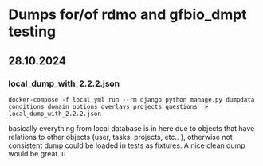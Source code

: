 # Dumps for/of rdmo and gfbio_dmpt testing

## 28.10.2024

### local_dump_with_2.2.2.json

    docker-compose -f local.yml run --rm django python manage.py dumpdata conditions domain options overlays projects questions  > local_dump_with_2.2.2.json


basically everything from local database is in here due to objects that have
relations to other objects (user, tasks, projects, etc.. ), otherwise not
consistent dump could be loaded in tests as fixtures.
A nice clean dump would be great.
u